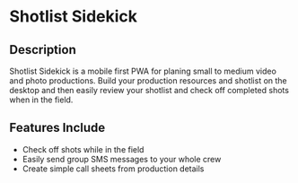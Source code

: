 # Shotlist Sidekick

## Description
Shotlist Sidekick is a mobile first PWA for planing small to medium video and photo productions. Build your production resources and shotlist on the desktop and then easily review your shotlist and check off completed shots when in the field.

## Features Include
-  Check off shots while in the field
-  Easily send group SMS messages to your whole crew
-  Create simple call sheets from production details


